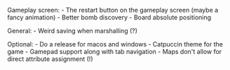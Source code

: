 Gameplay screen:
	- The restart button on the gameplay screen (maybe a fancy animation)
	- Better bomb discovery
	- Board absolute positioning

General:
	- Weird saving when marshalling (?)

Optional:
	- Do a release for macos and windows
	- Catpuccin theme for the game
	- Gamepad support along with tab navigation
	- Maps don't allow for direct attribute assignment (!)

